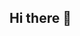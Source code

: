 ## Hi there 👋

<!--
**Tl-27/Tl-27** is a ✨ _special_ ✨ repository because its `README.md` (this file) appears on your GitHub profile.

Here are some ideas to get you started:

- 🔭 I’m currently working on ... **School**
- 🌱 I’m currently learning ... _uhhhh idk_
- 👯 I’m looking to collaborate on ...
- 🤔 I’m looking for help with ...
- 💬 Ask me about ...
- 📫 How to reach me: ... >dont this is for school
- 😄 Pronouns: ... ## I am HIM
- ⚡ Fun fact: ...
-->
